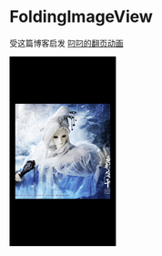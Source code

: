 # FoldingImageView
  
受这篇博客启发 [叼叼的翻页动画](http://www.jianshu.com/p/b99df118582a)

![](https://github.com/949478479/Animations-Study/blob/master/FoldingImageView-image/FoldingImageView.gif)
